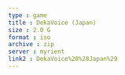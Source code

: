 ```yaml
---
type : game
title : DekaVoice (Japan)
size : 2.0 G
format : iso
archive : zip
server : myrient
link2 : DekaVoice%20%28Japan%29
---
```

